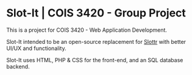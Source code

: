 <h1>Slot-It | COIS 3420 - Group Project </h1>

This is a project for COIS 3420 - Web Application Development.

Slot-It intended to be an open-source replacement for [Slottr](https://slottr.com) with better UI/UX and functionality.

Slot-It uses HTML, PHP & CSS for the front-end, and an SQL database backend.

